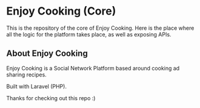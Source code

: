 # Enjoy Cooking (Core)

This is the repository of the core of Enjoy Cooking.
Here is the place where all the logic for the platform takes place, as well as exposing APIs.

## About Enjoy Cooking

Enjoy Cooking is a Social Network Platform based around cooking ad sharing recipes.

Built with Laravel (PHP).

Thanks for checking out this repo :)
